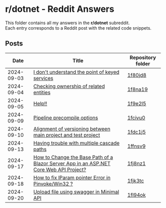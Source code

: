 # r/dotnet - Reddit Answers

This folder contains all my answers in the **r/dotnet** subreddit.  
Each entry corresponds to a Reddit post with the related code snippets.

## Posts

| Date       | Title                                                                             | Repository folder                                   |
|------------|-----------------------------------------------------------------------------------|-----------------------------------------------|
| 2024-09-03 | [I don't understand the point of keyed services](https://www.reddit.com/r/dotnet/comments/1f80jd8/i_dont_understand_the_point_of_keyed_services/) | [1f80jd8](./1f80jd8)          |
| 2024-09-04 | [Checking ownership of related entities](https://www.reddit.com/r/dotnet/comments/1f8na19/checking_ownership_of_related_entities/) | [1f8na19](./1f8na19)          |
| 2024-09-05 | [Help!!](https://www.reddit.com/r/dotnet/comments/1f9e2l5/help/) | [1f9e2l5](./1f9e2l5)          |
| 2024-09-09 | [Pipeline precompile options](https://www.reddit.com/r/dotnet/comments/1fcivu0/pipeline_precompile_options/) | [1fcivu0](./1fcivu0)          |
| 2024-09-10 | [Alignment of versioning between main project and test project](https://www.reddit.com/r/dotnet/comments/1fdc1j5/alignment_of_versioning_between_main_project_and/) | [1fdc1j5](./1fdc1j5)          |
| 2024-09-13 | [Having trouble with multiple cascade paths](https://www.reddit.com/r/dotnet/comments/1ffnsv9/having_trouble_with_multiple_cascade_paths/) | [1ffnsv9](./1ffnsv9)          |
| 2024-09-17 | [How to Change the Base Path of a Blazor Server App in an ASP.NET Core Web API Project?](https://www.reddit.com/r/dotnet/comments/1fj8nz1/how_to_change_the_base_path_of_a_blazor_server/) | [1fj8nz1](./1fj8nz1)          |
| 2024-09-18 | [How to fix lParam pointer Error in Pinvoke/Win32 ?](https://www.reddit.com/r/dotnet/comments/1fjk3tc/how_to_fix_lparam_pointer_error_in_pinvokewin32/) | [1fjk3tc](./1fjk3tc)          |
| 2024-09-20 | [Upload file using swagger in Minimal API](https://www.reddit.com/r/dotnet/comments/1fl94ok/upload_file_using_swagger_in_minimal_api/) | [1fl94ok](./1fl94ok)          |
